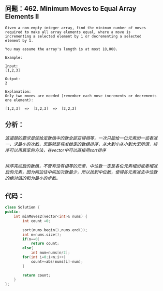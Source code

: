 ## 问题：462. Minimum Moves to Equal Array Elements II
```
Given a non-empty integer array, find the minimum number of moves required to make all array elements equal, where a move is incrementing a selected element by 1 or decrementing a selected element by 1.

You may assume the array's length is at most 10,000.

Example:

Input:
[1,2,3]

Output:
2

Explanation:
Only two moves are needed (remember each move increments or decrements one element):

[1,2,3]  =>  [2,2,3]  =>  [2,2,2]
```
## 分析：
###### 这道题的要求是使给定数组中的数全部变得相等，一次只能给一位元素加一或者减一，求最小的次数，思路就是将发给定的数组排序，从大到小从小到大无所谓，排序可以用最笨的方法，在vector中可以直接用sort排序
###### 排序完成后的数组，不管有没有相等的元素，中位数一定是各位元素相加或者相减后的元素，因为两边往中间加次数最少，所以找到中位数，使得各元素减去中位数的绝对值的和为最小的步数。
## 代码：
```cpp
class Solution {
public:
    int minMoves2(vector<int>& nums) {
        int count =0;
        
        sort(nums.begin(),nums.end());
        int n=nums.size();
        if(n==0)
            return count;
        else{
            int num=nums[n/2];
        for(int i=0;i<n;i++)
            count+=abs(nums[i]-num);
        }
        
        return count;
    }
};
```
